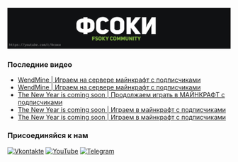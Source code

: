 [![Header](https://github.com/Fsoky/Fsoky/blob/main/assets/header-github.jpg)](https://youtube.com/c/Фсоки)

### Последние видео
<!-- YOUTUBE:START -->
- [WendMine | Играем на сервере майнкрафт с подписчиками](https://www.youtube.com/watch?v=NFFmsu5u5aU)
- [WendMine | Играем на сервере майнкрафт с подписчиками](https://www.youtube.com/watch?v=2tKeac5m9l8)
- [The New Year is coming soon | Продолжаем играть в МАЙНКРАФТ с подписчиками](https://www.youtube.com/watch?v=ipC9IS9RV2E)
- [The New Year is coming soon | Играем в майнкрафт с подписчиками](https://www.youtube.com/watch?v=qnKyQEmIBHM)
- [The New Year is coming soon | Играем в майнкрафт с подписчиками](https://www.youtube.com/watch?v=oCgoXzXPG98)
<!-- YOUTUBE:END -->

### Присоединяйся к нам
[![Vkontakte](https://img.shields.io/badge/Vkontakte-black?style=for-the-badge&logo=VK)](https://vk.com/fsoky)
[![YouTube](https://img.shields.io/badge/YouTube-red?style=for-the-badge&logo=YouTube)](https://youtube.com/c/Фсоки)
[![Telegram](https://img.shields.io/badge/Telegram-blue?style=for-the-badge&logo=Telegram)](https://t.me/fsokycommunity)
